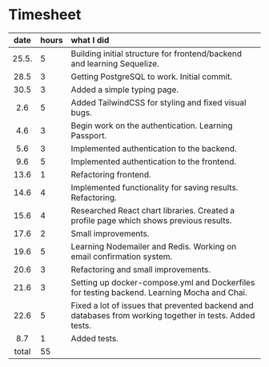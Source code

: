 # Timesheet

| date  | hours | what I did  |
| :----:|:------| :-----|
| 25.5. | 5     | Building initial structure for frontend/backend and learning Sequelize. |
| 28.5  | 3     | Getting PostgreSQL to work. Initial commit. |
| 30.5  | 3     | Added a simple typing page. |
| 2.6   | 5     | Added TailwindCSS for styling and fixed visual bugs. |
| 4.6   | 3     | Begin work on the authentication. Learning Passport. |
| 5.6   | 3     | Implemented authentication to the backend. |
| 9.6   | 5     | Implemented authentication to the frontend. |
| 13.6  | 1     | Refactoring frontend. |
| 14.6  | 4     | Implemented functionality for saving results. Refactoring. |
| 15.6  | 4     | Researched React chart libraries. Created a profile page which shows previous results. |
| 17.6  | 2     | Small improvements. |
| 19.6  | 5     | Learning Nodemailer and Redis. Working on email confirmation system. |
| 20.6  | 3     | Refactoring and small improvements. |
| 21.6  | 3     | Setting up docker-compose.yml and Dockerfiles for testing backend. Learning Mocha and Chai. |
| 22.6  | 5     | Fixed a lot of issues that prevented backend and databases from working together in tests. Added tests. |
| 8.7   | 1     | Added tests.
| total | 55    | |